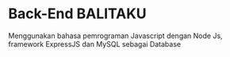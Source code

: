 <h1>Back-End BALITAKU</h1>

Menggunakan bahasa pemrograman Javascript dengan Node Js, framework ExpressJS dan MySQL sebagai Database 
